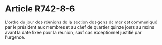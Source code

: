 # Article R742-8-6

L'ordre du jour des réunions de la section des gens de mer est communiqué par le président aux membres et au chef de quartier quinze jours au moins avant la date fixée pour la réunion, sauf cas exceptionnel justifié par l'urgence.